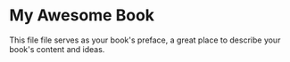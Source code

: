 # My Awesome Book

This file file serves as your book's preface, a great place to describe your book's content and ideas.














